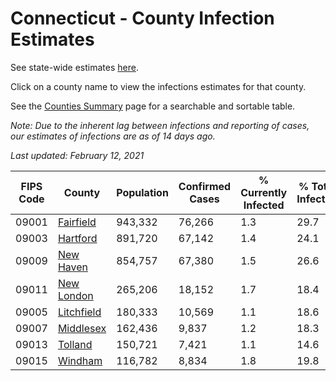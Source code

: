 # Connecticut - County Infection Estimates

See state-wide estimates [here](/infections/us-ct).

Click on a county name to view the infections estimates for that county.

See the [Counties Summary](/infections/summary-counties) page for a searchable and sortable table.

*Note: Due to the inherent lag between infections and reporting of cases, our estimates of infections are as of 14 days ago.*

*Last updated: February 12, 2021*

|   FIPS Code |                   County |   Population |   Confirmed Cases |   % Currently Infected |   % Total Infected |
|-------------|--------------------------|--------------|-------------------|------------------------|--------------------|
|       09001 |   [Fairfield](fairfield) |      943,332 |            76,266 |                    1.3 |               29.7 |
|       09003 |     [Hartford](hartford) |      891,720 |            67,142 |                    1.4 |               24.1 |
|       09009 |   [New Haven](new-haven) |      854,757 |            67,380 |                    1.5 |               26.6 |
|       09011 | [New London](new-london) |      265,206 |            18,152 |                    1.7 |               18.4 |
|       09005 | [Litchfield](litchfield) |      180,333 |            10,569 |                    1.1 |               18.6 |
|       09007 |   [Middlesex](middlesex) |      162,436 |             9,837 |                    1.2 |               18.3 |
|       09013 |       [Tolland](tolland) |      150,721 |             7,421 |                    1.1 |               14.6 |
|       09015 |       [Windham](windham) |      116,782 |             8,834 |                    1.8 |               19.8 |